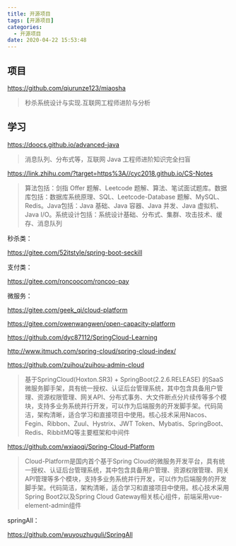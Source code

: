 ```yaml
---
title: 开源项目
tags: [开源项目]
categories:
  - 开源项目
date: 2020-04-22 15:53:48
---
```


## 项目

https://github.com/qiurunze123/miaosha

>秒杀系统设计与实现.互联网工程师进阶与分析



## 学习

https://doocs.github.io/advanced-java

> 消息队列、分布式等，互联网 Java 工程师进阶知识完全扫盲

https://link.zhihu.com/?target=https%3A//cyc2018.github.io/CS-Notes

>算法包括：剑指 Offer 题解、Leetcode 题解、算法、笔试面试题库。数据库包括：数据库系统原理、SQL、Leetcode-Database 题解、MySQL、Redis。Java包括：Java 基础、Java 容器、Java 并发、Java 虚拟机、Java I/O。系统设计包括：系统设计基础、分布式、集群、攻击技术、缓存、消息队列

秒杀类：

https://gitee.com/52itstyle/spring-boot-seckill

支付类：

https://gitee.com/roncoocom/roncoo-pay

微服务：

https://gitee.com/geek_qi/cloud-platform

https://gitee.com/owenwangwen/open-capacity-platform

https://github.com/dyc87112/SpringCloud-Learning

http://www.itmuch.com/spring-cloud/spring-cloud-index/

https://github.com/zuihou/zuihou-admin-cloud

>基于SpringCloud(Hoxton.SR3) + SpringBoot(2.2.6.RELEASE) 的SaaS 微服务脚手架，具有统一授权、认证后台管理系统，其中包含具备用户管理、资源权限管理、网关API、分布式事务、大文件断点分片续传等多个模块，支持多业务系统并行开发，可以作为后端服务的开发脚手架。代码简洁，架构清晰，适合学习和直接项目中使用。核心技术采用Nacos、Fegin、Ribbon、Zuul、Hystrix、JWT Token、Mybatis、SpringBoot、Redis、RibbitMQ等主要框架和中间件

https://github.com/wxiaoqi/Spring-Cloud-Platform

>Cloud-Platform是国内首个基于Spring Cloud的微服务开发平台，具有统一授权、认证后台管理系统，其中包含具备用户管理、资源权限管理、网关API管理等多个模块，支持多业务系统并行开发，可以作为后端服务的开发脚手架。代码简洁，架构清晰，适合学习和直接项目中使用。核心技术采用Spring Boot2以及Spring Cloud Gateway相关核心组件，前端采用vue-element-admin组件

 springAll：

https://github.com/wuyouzhuguli/SpringAll

